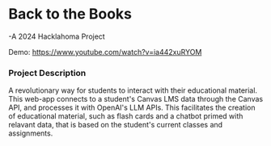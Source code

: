 # Back to the Books
-A 2024 Hacklahoma Project

Demo: https://www.youtube.com/watch?v=ia442xuRYOM

### Project Description
A revolutionary way for students to interact with their educational material. This web-app connects to a student's Canvas LMS data through the Canvas API, and processes it with OpenAI's LLM APIs. This facilitates the creation of educational material, such as flash cards and a chatbot primed with relavant data, that is based on the student's current classes and assignments.


